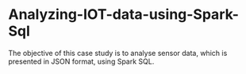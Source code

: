 # Analyzing-IOT-data-using-Spark-Sql
The objective of this case study is to analyse sensor data, which is presented in JSON format, using Spark SQL. 
